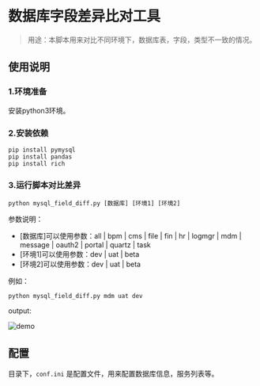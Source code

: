 # 数据库字段差异比对工具

> 用途：本脚本用来对比不同环境下，数据库表，字段，类型不一致的情况。

## 使用说明

### 1.环境准备

安装python3环境。

### 2.安装依赖

```shell
pip install pymysql
pip install pandas
pip install rich
```

### 3.运行脚本对比差异

```shell
python mysql_field_diff.py [数据库] [环境1] [环境2]
```

参数说明：
- [数据库]可以使用参数：all | bpm | cms | file | fin | hr | logmgr | mdm | message | oauth2 | portal | quartz | task
- [环境1]可以使用参数：dev | uat | beta
- [环境2]可以使用参数：dev | uat | beta

例如：
```shell
python mysql_field_diff.py mdm uat dev
```

output:

![demo](https://user-images.githubusercontent.com/18136549/126118382-65daf2c5-a54f-4d21-b191-f90070fddcf6.png)


## 配置

目录下，`conf.ini` 是配置文件，用来配置数据库信息，服务列表等。
